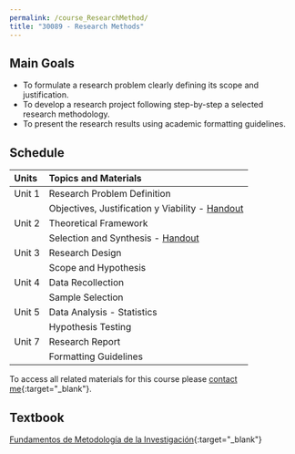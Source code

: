 ```yaml
---
permalink: /course_ResearchMethod/
title: "30089 - Research Methods"
---
```

## Main Goals
- To formulate a research problem clearly defining its scope and justification.
- To develop a research project following step-by-step a selected research methodology.
- To present the research results using academic formatting guidelines.

## Schedule

| Units  | Topics and Materials                                                                                                                     | 
|:-------|:-----------------------------------------------------------------------------------------------------------------------------------------|
| Unit 1 | Research Problem Definition                                                                                                              |
|        | Objectives, Justification y Viability - [Handout](https://drive.google.com/file/d/1EXqwNHD0PWaKRxD7U4Ph9qSrFStalZGR/view?usp=share_link) |
| Unit 2 | Theoretical Framework                                                                                                                    |
|        | Selection and Synthesis - [Handout](https://drive.google.com/file/d/1quNlMQV3wqQBEgnqIe8_BcXmcwG_mtKw/view?usp=share_link)               |
| Unit 3 | Research Design                                                                                                                          |
|        | Scope and Hypothesis                                                                                                                     |
| Unit 4 | Data Recollection                                                                                                                        |
|        | Sample Selection                                                                                                                         |
| Unit 5 | Data Analysis - Statistics                                                                                                               |
|        | Hypothesis Testing                                                                                                                       |
| Unit 7 | Research Report                                                                                                                          |
|        | Formatting Guidelines                                                                                                                    |
 
To access all related materials for this course please [contact me](https://forms.gle/63NYpG1siX6E4KGj8){:target="_blank"}.
## Textbook
[Fundamentos de Metodología de la Investigación](https://a.co/d/c9Waz2q){:target="_blank"}

